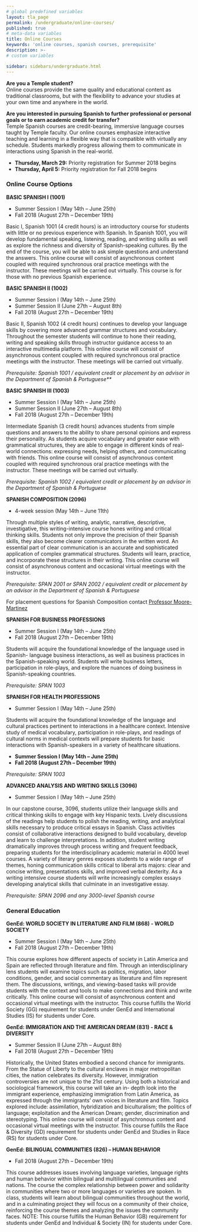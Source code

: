 ```yaml
---
# global predefined variables
layout: tla_page
permalink: /undergraduate/online-courses/
published: true
# meta-data variables
title: Online Courses
keywords: 'online courses, spanish courses, prerequisite'
description: >-
# custom variables

sidebar: sidebars/undergraduate.html
---
```

**Are you a Temple student?**  
Online courses provide the same quality and educational content as traditional classrooms, but with the flexibility to advance your studies at your own time and anywhere in the world.  

**Are you interested in pursuing Spanish to further professional or personal goals or to earn academic credit for transfer?**  
Temple Spanish courses are credit-bearing, immersive language courses taught by Temple faculty.  Our online courses emphasize interactive teaching and learning in a flexible way that is compatible with virtually any schedule. Students markedly progress allowing them to communicate in interactions using Spanish in the real-world.

- **Thursday, March 29:** Priority registration for Summer 2018 begins
- **Thursday, April 5:** Priority registration for Fall 2018 begins

### Online Course Options

**BASIC SPANISH I (1001)**
- Summer Session I (May 14th – June 25th)
- Fall 2018 (August 27th – December 19th)

Basic I, Spanish 1001 (4 credit hours) is an introductory course for students with little or no previous experience with Spanish. In Spanish 1001, you will develop fundamental speaking, listening, reading, and writing skills as well as explore the richness and diversity of Spanish-speaking cultures. By the end of the course, you will be able to ask simple questions and understand the answers. This online course will consist of asynchronous content coupled with required synchronous oral practice meetings with the instructor. These meetings will be carried out virtually.  This course is for those with no previous Spanish experience.

**BASIC SPANISH II (1002)**<br>
- Summer Session I (May 14th – June 25th)<br>
- Summer Session II (June 27th – August 8th)<br>
- Fall 2018 (August 27th – December 19th)<br>

Basic II, Spanish 1002 (4 credit hours) continues to develop your language skills by covering more advanced grammar structures and vocabulary. Throughout the semester students will continue to hone their reading, writing and speaking skills through instructor guidance access to an interactive multimedia platform. This online course will consist of asynchronous content coupled with required synchronous oral practice meetings with the instructor. These meetings will be carried out virtually.

_Prerequisite: Spanish 1001 / equivalent credit or placement by an advisor in the Department of Spanish & Portuguese**_

**BASIC SPANISH III (1003)**<br>
- Summer Session I (May 14th – June 25th)<br>
- Summer Session II (June 27th – August 8th)<br>
- Fall 2018 (August 27th – December 19th)<br>

Intermediate Spanish (3 credit hours) advances students from simple questions and answers to the ability to share personal opinions and express their personality. As students acquire vocabulary and greater ease with grammatical structures, they are able to engage in different kinds of real-world connections: expressing needs, helping others, and communicating with friends. This online course will consist of asynchronous content coupled with required synchronous oral practice meetings with the instructor. These meetings will be carried out virtually.

 _Prerequisite: Spanish 1002 / equivalent credit or placement by an advisor in the Department of Spanish & Portuguese_

**SPANISH COMPOSITION (2096)**<br>
- 4-week session (May 14th – June 11th)<br>

Through multiple styles of writing, analytic, narrative, descriptive, investigative, this writing-intensive course hones writing and critical thinking skills. Students not only improve the precision of their Spanish skills, they also become clearer communicators in the written word. An essential part of clear communication is an accurate and sophisticated application of complex grammatical structures. Students will learn, practice, and incorporate these structures in their writing. This online course will consist of asynchronous content and occasional virtual meetings with the instructor.

_Prerequisite: SPAN 2001 or SPAN 2002 / equivalent credit or placement by an advisor in the Department of Spanish & Portuguese_

For placement questions for Spanish Composition contact [Professor Moore-Martinez](pmoore04@temple.edu)

**SPANISH FOR BUSINESS PROFESSIONS**
- Summer Session I (May 14th – June 25th)<br>
- Fall 2018 (August 27th – December 19th)<br>

Students will acquire the foundational knowledge of the language used in Spanish- language business interactions, as well as business practices in the Spanish-speaking world. Students will write business letters, participation in role-plays, and explore the nuances of doing business in Spanish-speaking countries.

_Prerequisite: SPAN 1003_

**SPANISH FOR HEALTH PROFESSIONS**<br>
- Summer Session I (May 14th – June 25th)<br>

Students will acquire the foundational knowledge of the language and cultural practices pertinent to interactions in a healthcare context. Intensive study of medical vocabulary, participation in role-plays, and readings of cultural norms in medical contexts will prepare students for basic interactions with Spanish-speakers in a variety of healthcare situations.

- **Summer Session I (May 14th – June 25th)**<br>
- **Fall 2018 (August 27th – December 19th)**<br>

_Prerequisite: SPAN 1003_

**ADVANCED ANALYSIS AND WRITING SKILLS (3096)**
- Summer Session I (May 14th – June 25th)<br>

In our capstone course, 3096, students utilize their language skills and critical thinking skills to engage with key Hispanic texts. Lively discussions of the readings help students to polish the reading, writing, and analytical skills necessary to produce critical essays in Spanish. Class activities consist of collaborative interactions designed to build vocabulary, develop and learn to challenge interpretations. In addition, student writing dramatically improves through process writing and frequent feedback, preparing students for the interdisciplinary academic material in 4000 level courses. A variety of literary genres exposes students to a wide range of themes, honing communication skills critical to liberal arts majors: clear and concise writing, presentations skills, and improved verbal dexterity. As a writing intensive course students will write increasingly complex essays developing analytical skills that culminate in an investigative essay.

_Prerequisite: SPAN 2096 and any 3000-level Spanish course_

### General Education

**GenEd: WORLD SOCIETY IN LITERATURE AND FILM (868) - WORLD SOCIETY**<br>
- Summer Session I (May 14th – June 25th)<br>
- Fall 2018 (August 27th – December 19th)<br>

This course explores how different aspects of society in Latin America and Spain are reflected through literature and film. Through an interdisciplinary lens students will examine topics such as politics, migration, labor conditions, gender, and social commentary as literature and film represent them. The discussions, writings, and viewing-based tasks will provide students with the context and tools to make connections and think and write critically. This online course will consist of asynchronous content and occasional virtual meetings with the instructor. This course fulfills the World Society (GG) requirement for students under GenEd and International Studies (IS) for students under Core.

**GenEd: IMMIGRATION AND THE AMERICAN DREAM (831) - RACE & DIVERSITY**<br>
- Summer Session II (June 27th – August 8th)<br>
- Fall 2018 (August 27th – December 19th)<br>

Historically, the United States embodied a second chance for immigrants. From the Statue of Liberty to the cultural enclaves in major metropolitan cities, the nation celebrates its diversity. However, immigration controversies are not unique to the 21st century. Using both a historical and sociological framework, this course will take an in- depth look into the immigrant experience, emphasizing immigration from Latin America, as expressed through the immigrants’ own voices in literature and film. Topics explored include: assimilation, hybridization and biculturalism; the politics of language; exploitation and the American Dream; gender, discrimination and stereotyping. This online course will consist of asynchronous content and occasional virtual meetings with the instructor. This course fulfills the Race & Diversity (GD) requirement for students under GenEd and Studies in Race (RS) for students under Core.

**GenEd: BILINGUAL COMMUNITIES (826) – HUMAN BEHAVIOR**<br>
- Fall 2018 (August 27th – December 19th)<br>

This course addresses issues involving language varieties, language rights and human behavior within bilingual and multilingual communities and nations. The course the complex relationship between power and solidarity in communities where two or more languages or varieties are spoken.  In class, students will learn about bilingual communities throughout the world, and in a culminating project they will focus on a community of their choice, reinforcing the course themes and analyzing the issues the community faces. NOTE: This course fulfills the Human Behavior (GB) requirement for students under GenEd and Individual & Society (IN) for students under Core.
